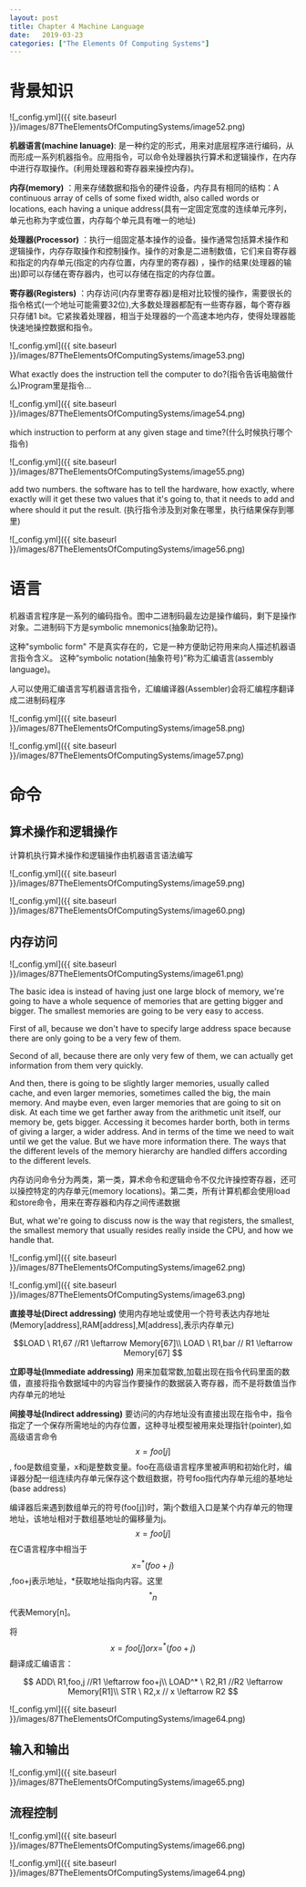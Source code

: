 ```yaml
---
layout: post
title: Chapter 4 Machine Language
date:   2019-03-23
categories: ["The Elements Of Computing Systems"]
---
```


# 背景知识

![_config.yml]({{ site.baseurl }}/images/87TheElementsOfComputingSystems/image52.png) 

**机器语言(machine lanuage)**: 是一种约定的形式，用来对底层程序进行编码，从而形成一系列机器指令。应用指令，可以命令处理器执行算术和逻辑操作，在内存中进行存取操作。(利用处理器和寄存器来操控内存)。

**内存(memory)** ：用来存储数据和指令的硬件设备，内存具有相同的结构：A continuous array of cells of some fixed width, also called words or locations, each having a unique address(具有一定固定宽度的连续单元序列，单元也称为字或位置，内存每个单元具有唯一的地址) 

**处理器(Processor)** ：执行一组固定基本操作的设备。操作通常包括算术操作和逻辑操作，内存存取操作和控制操作。操作的对象是二进制数值，它们来自寄存器和指定的内存单元(指定的内存位置，内存里的寄存器) ，操作的结果(处理器的输出)即可以存储在寄存器内，也可以存储在指定的内存位置。

**寄存器(Registers)** ：内存访问(内存里寄存器)是相对比较慢的操作，需要很长的指令格式(一个地址可能需要32位),大多数处理器都配有一些寄存器，每个寄存器只存储1 bit。它紧挨着处理器，相当于处理器的一个高速本地内存，使得处理器能快速地操控数据和指令。



![_config.yml]({{ site.baseurl }}/images/87TheElementsOfComputingSystems/image53.png)  

What exactly does the instruction tell the computer to do?(指令告诉电脑做什么)Program里是指令...   
 
![_config.yml]({{ site.baseurl }}/images/87TheElementsOfComputingSystems/image54.png) 

which instruction to perform at any given stage and time?(什么时候执行哪个指令)

![_config.yml]({{ site.baseurl }}/images/87TheElementsOfComputingSystems/image55.png) 


add two numbers. the software has to tell the hardware, how exactly, where exactly will it get these two values that it's going to, that it needs to add and where should it put the result. (执行指令涉及到对象在哪里，执行结果保存到哪里)

![_config.yml]({{ site.baseurl }}/images/87TheElementsOfComputingSystems/image56.png) 

# 语言  

机器语言程序是一系列的编码指令。图中二进制码最左边是操作编码，剩下是操作对象。二进制码下方是symbolic mnemonics(抽象助记符)。   

这种"symbolic form" 不是真实存在的，它是一种方便助记符用来向人描述机器语言指令含义。 这种“symbolic notation(抽象符号)”称为汇编语言(assembly language)。  

人可以使用汇编语言写机器语言指令，汇编编译器(Assembler)会将汇编程序翻译成二进制码程序  

![_config.yml]({{ site.baseurl }}/images/87TheElementsOfComputingSystems/image58.png) 

![_config.yml]({{ site.baseurl }}/images/87TheElementsOfComputingSystems/image57.png)  


# 命令 

## 算术操作和逻辑操作  

计算机执行算术操作和逻辑操作由机器语言语法编写  

![_config.yml]({{ site.baseurl }}/images/87TheElementsOfComputingSystems/image59.png)  

![_config.yml]({{ site.baseurl }}/images/87TheElementsOfComputingSystems/image60.png)

## 内存访问   

![_config.yml]({{ site.baseurl }}/images/87TheElementsOfComputingSystems/image61.png)

The basic idea is instead of having just one large block of memory, we're going to have a whole sequence of memories that are getting bigger and bigger. The smallest memories are going to be very easy to access.

First of all, because we don't have to specify large address space because there are only going to be a very few of them. 

Second of all, because there are only very few of them, we can actually get information from them very quickly. 

And then, there is going to be slightly larger memories, usually called cache, and even larger memories, sometimes called the big, the main memory. And maybe even, even larger memories that are going to sit on disk. At each time we get farther away from the arithmetic unit itself, our memory be, gets bigger. Accessing it becomes harder borth, both in terms of giving a larger, a wider address. And in terms of the time we need to wait until we get the value. But we have more information there. The ways that the different levels of the memory hierarchy are handled differs according to the different levels. 


内存访问命令分为两类，第一类，算术命令和逻辑命令不仅允许操控寄存器，还可以操控特定的内存单元(memory locations)。第二类，所有计算机都会使用load和store命令，用来在寄存器和内存之间传递数据  

But, what we're going to discuss now is the way that registers, the smallest, the smallest memory that usually resides really inside the CPU, and how we handle that.

![_config.yml]({{ site.baseurl }}/images/87TheElementsOfComputingSystems/image62.png)

![_config.yml]({{ site.baseurl }}/images/87TheElementsOfComputingSystems/image63.png)

**直接寻址(Direct addressing)** 使用内存地址或使用一个符号表达内存地址(Memory[address],RAM[address],M[address],表示内存单元)

$$LOAD \ R1,67  //R1 \leftarrow Memory[67]\\
LOAD \ R1,bar // R1 \leftarrow Memory[67] $$

**立即寻址(Immediate addressing)** 用来加载常数,加载出现在指令代码里面的数值，直接将指令数据域中的内容当作要操作的数据装入寄存器，而不是将数值当作内存单元的地址

**间接寻址(Indirect addressing)** 要访问的内存地址没有直接出现在指令中，指令指定了一个保存所需地址的内存位置，这种寻址模型被用来处理指针(pointer),如高级语言命令$$x=foo[j]$$, foo是数组变量，x和j是整数变量。foo在高级语言程序里被声明和初始化时，编译器分配一组连续内存单元保存这个数组数据，符号foo指代内存单元组的基地址(base address)

编译器后来遇到数组单元的符号(foo[j])时，第j个数组入口是某个内存单元的物理地址，该地址相对于数组基地址的偏移量为j。$$x=foo[j]$$在C语言程序中相当于$$x=^*(foo+j)$$,foo+j表示地址，*获取地址指向内容。这里$$^* n$$代表Memory[n]。

将$$x=foo[j] or x=^*(foo+j)$$翻译成汇编语言：

$$
ADD\ R1,foo,j //R1 \leftarrow foo+j\\
LOAD^* \ R2,R1 //R2 \leftarrow Memory[R1]\\
STR \  R2,x // x \leftarrow R2
$$


![_config.yml]({{ site.baseurl }}/images/87TheElementsOfComputingSystems/image64.png)



## 输入和输出 

![_config.yml]({{ site.baseurl }}/images/87TheElementsOfComputingSystems/image65.png)


## 流程控制  

![_config.yml]({{ site.baseurl }}/images/87TheElementsOfComputingSystems/image66.png) 

![_config.yml]({{ site.baseurl }}/images/87TheElementsOfComputingSystems/image64.png)

